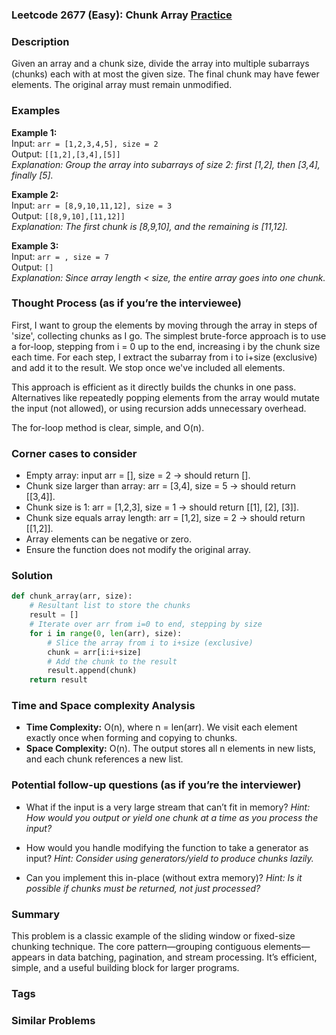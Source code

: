 ### Leetcode 2677 (Easy): Chunk Array [Practice](https://leetcode.com/problems/chunk-array)

### Description  
Given an array and a chunk size, divide the array into multiple subarrays (chunks) each with at most the given size. The final chunk may have fewer elements. The original array must remain unmodified.

### Examples  

**Example 1:**  
Input: `arr = [1,2,3,4,5], size = 2`  
Output: `[[1,2],[3,4],[5]]`  
*Explanation: Group the array into subarrays of size 2: first [1,2], then [3,4], finally [5].*

**Example 2:**  
Input: `arr = [8,9,10,11,12], size = 3`  
Output: `[[8,9,10],[11,12]]`  
*Explanation: The first chunk is [8,9,10], and the remaining is [11,12].*

**Example 3:**  
Input: `arr = , size = 7`  
Output: `[]`  
*Explanation: Since array length < size, the entire array goes into one chunk.*

### Thought Process (as if you’re the interviewee)  
First, I want to group the elements by moving through the array in steps of 'size', collecting chunks as I go. The simplest brute-force approach is to use a for-loop, stepping from i = 0 up to the end, increasing i by the chunk size each time. For each step, I extract the subarray from i to i+size (exclusive) and add it to the result. We stop once we've included all elements.

This approach is efficient as it directly builds the chunks in one pass. Alternatives like repeatedly popping elements from the array would mutate the input (not allowed), or using recursion adds unnecessary overhead.

The for-loop method is clear, simple, and O(n).

### Corner cases to consider  
- Empty array: input arr = [], size = 2 → should return [].
- Chunk size larger than array: arr = [3,4], size = 5 → should return [[3,4]].
- Chunk size is 1: arr = [1,2,3], size = 1 → should return [[1], [2], [3]].
- Chunk size equals array length: arr = [1,2], size = 2 → should return [[1,2]].
- Array elements can be negative or zero.
- Ensure the function does not modify the original array.

### Solution

```python
def chunk_array(arr, size):
    # Resultant list to store the chunks
    result = []
    # Iterate over arr from i=0 to end, stepping by size
    for i in range(0, len(arr), size):
        # Slice the array from i to i+size (exclusive)
        chunk = arr[i:i+size]
        # Add the chunk to the result
        result.append(chunk)
    return result
```

### Time and Space complexity Analysis  

- **Time Complexity:** O(n), where n = len(arr). We visit each element exactly once when forming and copying to chunks.
- **Space Complexity:** O(n). The output stores all n elements in new lists, and each chunk references a new list.

### Potential follow-up questions (as if you’re the interviewer)  

- What if the input is a very large stream that can’t fit in memory?
  *Hint: How would you output or yield one chunk at a time as you process the input?*

- How would you handle modifying the function to take a generator as input?
  *Hint: Consider using generators/yield to produce chunks lazily.*

- Can you implement this in-place (without extra memory)?
  *Hint: Is it possible if chunks must be returned, not just processed?*

### Summary
This problem is a classic example of the sliding window or fixed-size chunking technique. The core pattern—grouping contiguous elements—appears in data batching, pagination, and stream processing. It’s efficient, simple, and a useful building block for larger programs.

### Tags

### Similar Problems

